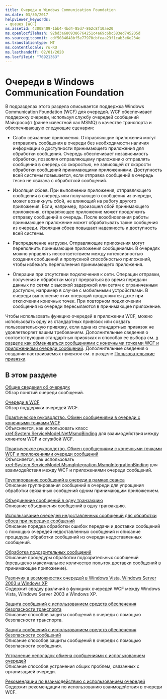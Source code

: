 ```yaml
---
title: Очереди в Windows Communication Foundation
ms.date: 03/30/2017
helpviewer_keywords:
- queues [WCF]
ms.assetid: 43008409-1bb4-4bd4-85d7-862c8f10ae20
ms.openlocfilehash: 92bd3a6809386764251c4a69c6bc583ed745205d
ms.sourcegitcommit: cdf5084648bf5e77970cbfeaa23f1cab3e6e234e
ms.translationtype: MT
ms.contentlocale: ru-RU
ms.lasthandoff: 02/01/2020
ms.locfileid: "76921363"
---
```

# <a name="queues-in-windows-communication-foundation"></a>Очереди в Windows Communication Foundation
В подразделах этого раздела описывается поддержка Windows Communication Foundation (WCF) для очередей. WCF обеспечивает поддержку очереди, используя службу очередей сообщений Майкрософт (ранее известной как MSMQ) в качестве транспорта и обеспечивающую следующие сценарии:  
  
- Слабо связанные приложения. Отправляющие приложения могут отправлять сообщения в очереди без необходимости наличия информации о доступности принимающего приложения для обработки сообщения. Очередь обеспечивает независимость обработки, позволяя отправляющему приложению отправлять сообщения в очередь со скоростью, не зависящей от скорости обработки сообщений принимающими приложениями. Доступность всей системы повышается, если отправка сообщений в очередь тесно не связана с обработкой сообщений.  
  
- Изоляция сбоев. При выполнении приложения, отправляющего сообщения в очередь или получающего сообщения из очереди, может возникнуть сбой, не влияющий на работу другого приложения. Если, например, произошел сбой принимающего приложения, отправляющее приложение может продолжить отправку сообщений в очередь. После возобновления работы принимающее приложение может обрабатывать такие сообщения из очереди. Изоляция сбоев повышает надежность и доступность всей системы.  
  
- Распределение нагрузки. Отправляющие приложения могут переполнить принимающие приложения сообщениями. В очередях можно управлять несоответствием между интенсивностью создания сообщений и пропускной способностью приложений, чтобы избежать переполнения принимающего приложения.  
  
- Операции при отсутствии подключения к сети. Операции отправки, получения и обработки могут прерваться во время передачи данных по сетям с высокой задержкой или сетям с ограниченным доступом, например в случае с мобильными устройствами. В очереди выполнение этих операций продолжится даже при отключении конечных точек. При повторном подключении сообщения из очереди пересылаются в принимающее приложение.  
  
 Чтобы использовать функцию очередей в приложении WCF, можно использовать одну из стандартных привязок или создать пользовательскую привязку, если одна из стандартных привязок не удовлетворяет вашим требованиям. Дополнительные сведения о соответствующих стандартных привязках и способах ее выбора см. [в разделе как обмениваться сообщениями с конечными точками WCF и приложениями очереди сообщений](../../../../docs/framework/wcf/feature-details/how-to-exchange-messages-with-wcf-endpoints-and-message-queuing-applications.md). Дополнительные сведения о создании настраиваемых привязок см. в разделе [Пользовательские привязки](../../../../docs/framework/wcf/extending/custom-bindings.md).  
  
## <a name="in-this-section"></a>В этом разделе  
 [Общие сведения об очередях](../../../../docs/framework/wcf/feature-details/queues-overview.md)  
 Обзор понятий очереди сообщений.  
  
 [Очереди в WCF](../../../../docs/framework/wcf/feature-details/queuing-in-wcf.md)  
 Обзор поддержки очередей WCF.  
  
 [Практическое руководство. Обмен сообщениями в очереди с конечными точками WCF](../../../../docs/framework/wcf/feature-details/how-to-exchange-queued-messages-with-wcf-endpoints.md)  
 Объясняется, как использовать класс <xref:System.ServiceModel.NetMsmqBinding> для взаимодействия между клиентом WCF и службой WCF.  
  
 [Практическое руководство. Обмен сообщениями с конечными точками WCF и приложениями очереди сообщений](../../../../docs/framework/wcf/feature-details/how-to-exchange-messages-with-wcf-endpoints-and-message-queuing-applications.md)  
 Объясняется, как использовать <xref:System.ServiceModel.MsmqIntegration.MsmqIntegrationBinding> для взаимодействия между WCF и приложениями очереди сообщений.  
  
 [Группирование сообщений в очереди в рамках сеанса](../../../../docs/framework/wcf/feature-details/grouping-queued-messages-in-a-session.md)  
 Описание группирования сообщений в очереди для упрощения обработки связанных сообщений одним принимающим приложением.  
  
 [Объединение сообщений в одну транзакцию](../../../../docs/framework/wcf/feature-details/batching-messages-in-a-transaction.md)  
 Описание объединения сообщений в одну транзакцию.  
  
 [Использование очередей недоставленных сообщений для обработки сбоев при передаче сообщений](../../../../docs/framework/wcf/feature-details/using-dead-letter-queues-to-handle-message-transfer-failures.md)  
 Описание порядка обработки ошибок передачи и доставки сообщений с помощью очередей недоставленных сообщений и описание процедуры обработки сообщений из очереди недоставленных сообщений.  
  
 [Обработка подозрительных сообщений](../../../../docs/framework/wcf/feature-details/poison-message-handling.md)  
 Описание процедуры обработки подозрительных сообщений (превышено максимальное количество попыток доставки сообщений в принимающее приложение).  
  
 [Различия в возможностях очередей в Windows Vista, Windows Server 2003 и Windows XP](../../../../docs/framework/wcf/feature-details/diff-in-queue-in-vista-server-2003-windows-xp.md)  
 Содержит сводку различий в функциях очередей WCF между Windows Vista, Windows Server 2003 и Windows XP.  
  
 [Защита сообщений с использованием средств обеспечения безопасности транспорта](../../../../docs/framework/wcf/feature-details/securing-messages-using-transport-security.md)  
 Описание способов защиты сообщений в очереди с помощью безопасности транспорта.  
  
 [Защита сообщений с использованием средств обеспечения безопасности сообщений](../../../../docs/framework/wcf/feature-details/securing-messages-using-message-security.md)  
 Описание способов защиты сообщений в очереди с помощью безопасности сообщения.  
  
 [Устранение неполадок обмена сообщениями с использованием очередей](../../../../docs/framework/wcf/feature-details/troubleshooting-queued-messaging.md)  
 Описание способов устранения общих проблем, связанных с организацией очереди.  
  
 [Рекомендации по взаимодействию с использованием очередей](../../../../docs/framework/wcf/feature-details/best-practices-for-queued-communication.md)  
 Содержит рекомендации по использованию взаимодействия в очереди WCF.  
